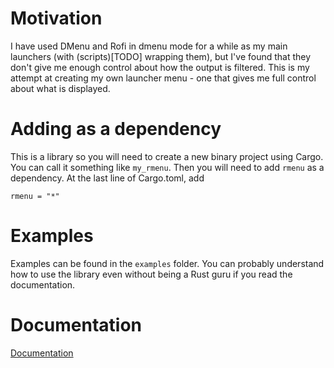 # Motivation
I have used DMenu and Rofi in dmenu mode for a while as my main launchers (with (scripts)[TODO] wrapping them),
but I've found that they don't give me enough control about how the output is filtered.
This is my attempt at creating my own launcher menu - one that gives me full control about what is displayed.

# Adding as a dependency
This is a library so you will need to create a new binary project using Cargo.
You can call it something like `my_rmenu`.
Then you will need to add `rmenu` as a dependency.
At the last line of Cargo.toml, add
```
rmenu = "*"
```

# Examples
Examples can be found in the `examples` folder.
You can probably understand how to use the library even without being a Rust guru if you read the documentation.

# Documentation
[Documentation](http://docs.rs/rmenu)
